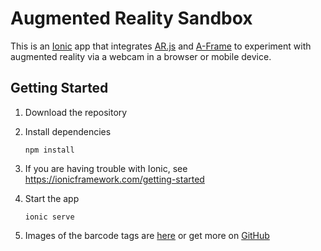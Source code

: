 # Augmented Reality Sandbox

This is an [Ionic](https://ionicframework.com/) app that integrates [AR.js](https://ar-js-org.github.io/AR.js-Docs/) and [A-Frame](https://aframe.io/) to experiment with augmented reality via a webcam in a browser or mobile device.

## Getting Started

1. Download the repository
2. Install dependencies

    ```npm install```
3. If you are having trouble with Ionic, see https://ionicframework.com/getting-started
4. Start the app

    ```ionic serve```
5. Images of the barcode tags are [here](reference/barcodes/) or get more on [GitHub](https://github.com/nicolocarpignoli/artoolkit-barcode-markers-collection)

